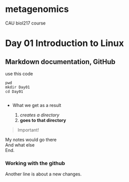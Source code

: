 # metagenomics
CAU biol217 course

# Day 01 Introduction to Linux

## Markdown documentation, GitHub

use this code 

```
pwd
mkdir Day01
cd Day01


```


- What we get as a result
  
    1. *creates a directory*
    2. **goes to that directory**
   

> Important!


My notes would go there\
And what else\
End.
### Working with the github

Another line is about a new changes. 